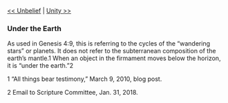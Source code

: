 [<< Unbelief](Unbelief.md)  |  [Unity >>](Unity.md)

### Under the Earth
As used in Genesis 4:9, this is referring to the cycles of the “wandering stars” or planets. It does not refer to the subterranean composition of the earth’s mantle.1 When an object in the firmament moves below the horizon, it is “under the earth.”2



1 “All things bear testimony,” March 9, 2010, blog post.


2 Email to Scripture Committee, Jan. 31, 2018.